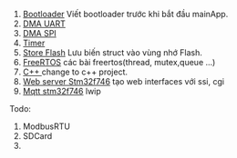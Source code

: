 1. [Bootloader](/BootLoade) Viết bootloader trước khi bắt đầu mainApp.
2. [DMA UART](/DMA_UART)
3. [DMA SPI](/DMA_SPI)
4. [Timer](/Timer)
5. [Store Flash](/StoreFlash) Lưu biến struct vào vùng nhớ Flash.
6. [FreeRTOS](/FreeRTOS) các bài freertos(thread, mutex,queue ...)
7. [C++ ]() change to c++ project.
8. [Web server Stm32f746]() tạo web interfaces với ssi, cgi
9. [Mqtt stm32f746]() lwip 

Todo:

1. ModbusRTU
2. SDCard
3. 
